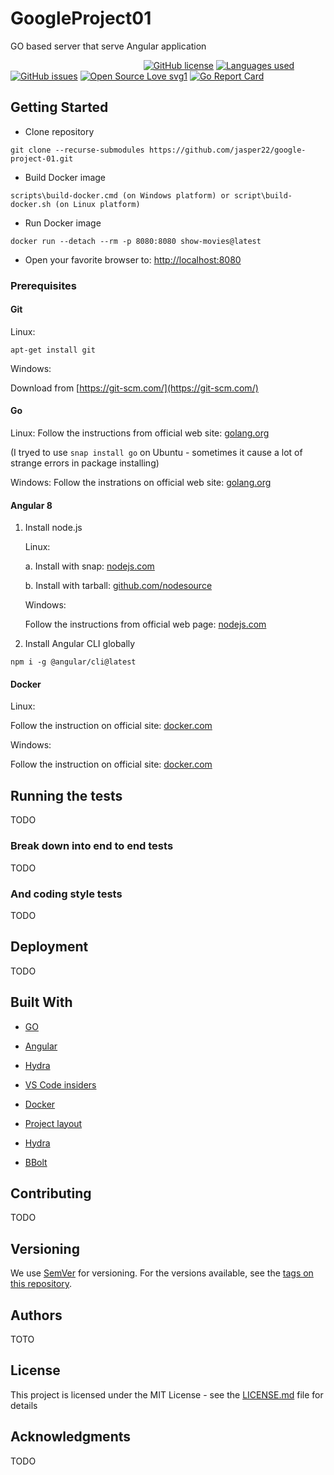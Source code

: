 # GoogleProject01

GO based server that serve Angular application

&nbsp;&nbsp;&nbsp;&nbsp;&nbsp;&nbsp;&nbsp;&nbsp;&nbsp;&nbsp;&nbsp;&nbsp;&nbsp;&nbsp;&nbsp;&nbsp;&nbsp;&nbsp;&nbsp;&nbsp;&nbsp;&nbsp;&nbsp;&nbsp;&nbsp;&nbsp;&nbsp;&nbsp;&nbsp;&nbsp;&nbsp;&nbsp;&nbsp;&nbsp;&nbsp;&nbsp;&nbsp;&nbsp;&nbsp;&nbsp;&nbsp;&nbsp;&nbsp;&nbsp;&nbsp;&nbsp;&nbsp;&nbsp;&nbsp;&nbsp;&nbsp;&nbsp;&nbsp;&nbsp;[![GitHub license](https://img.shields.io/github/license/jasper22/google-project-01?style=plastic)](https://github.com/jasper22/google-project-01/blob/master/LICENSE)
[![Languages used](https://img.shields.io/github/languages/count/jasper22/google-project-01?style=plastic)](https://img.shields.io/github/languages/count/jasper22/google-project-01?style=plastic)
[![GitHub issues](https://img.shields.io/github/issues/Naereen/StrapDown.js.svg)](https://github.com/jasper22/google-project-01/issues/)
[![Open Source Love svg1](https://badges.frapsoft.com/os/v1/open-source.svg?v=103)](https://github.com/jasper22/google-project-01/)
[![Go Report Card](https://goreportcard.com/badge/github.com/jasper22/google-project-01)](https://goreportcard.com/report/github.com/jasper22/google-project-01)

## Getting Started
   
   * Clone repository

   ``` 
   git clone --recurse-submodules https://github.com/jasper22/google-project-01.git
   ```

   * Build Docker image

   ```
   scripts\build-docker.cmd (on Windows platform) or script\build-docker.sh (on Linux platform)
   ```

   * Run Docker image

   ```
   docker run --detach --rm -p 8080:8080 show-movies@latest
   ```

   * Open your favorite browser to: [http://localhost:8080](http://localhost:8080)

### Prerequisites

#### Git

   Linux:
   ```
   apt-get install git
   ```
   
   Windows:

   Download from [https://git-scm.com/](https://git-scm.com/)


#### Go

   Linux:
   Follow the instructions from official web site: [golang.org](https://golang.org/doc/install#tarball)
   
   (I tryed to use `snap install go` on Ubuntu - sometimes it cause a lot of strange errors in package installing)

   Windows:
   Follow the instrations on official web site: [golang.org](https://golang.org/doc/install#windows)

#### Angular 8

   1. Install node.js

        Linux: 

        a. Install with snap: [nodejs.com](https://nodejs.org/en/download/package-manager/#debian-and-ubuntu-based-linux-distributions-enterprise-linux-fedora-and-snap-packages)
    
        b. Install with tarball: [github.com/nodesource](https://github.com/nodesource/distributions/blob/master/README.md)

       Windows:

       Follow the instructions from official web page: [nodejs.com](https://nodejs.org/en/download/package-manager/#windows) 


   2. Install Angular CLI globally

   ```
   npm i -g @angular/cli@latest
   ```

#### Docker

   Linux:

   Follow the instruction on official site: [docker.com](https://docs.docker.com/v17.09/engine/installation/linux/docker-ce/ubuntu/)

   Windows:

   Follow the instruction on official site: [docker.com](https://hub.docker.com/?overlay=onboarding)

## Running the tests

TODO

### Break down into end to end tests

TODO

### And coding style tests

TODO

## Deployment

TODO

## Built With

* [GO](https://golang.org/)
* [Angular](https://angular.io/)
* [Hydra](https://github.com/ory/hydra)
* [VS Code insiders](https://github.com/microsoft/vscode)

* [Docker](http://docker.com)
* [Project layout](https://github.com/golang-standards/project-layout)
* [Hydra](https://github.com/ory/hydra)
* [BBolt](https://github.com/etcd-io/bbolt.git)

## Contributing

TODO

## Versioning

We use [SemVer](http://semver.org/) for versioning. For the versions available, see the [tags on this repository](https://github.com/jasper22/google-project-01/tags). 

## Authors

TOTO

## License

This project is licensed under the MIT License - see the [LICENSE.md](LICENSE.md) file for details

## Acknowledgments

TODO
